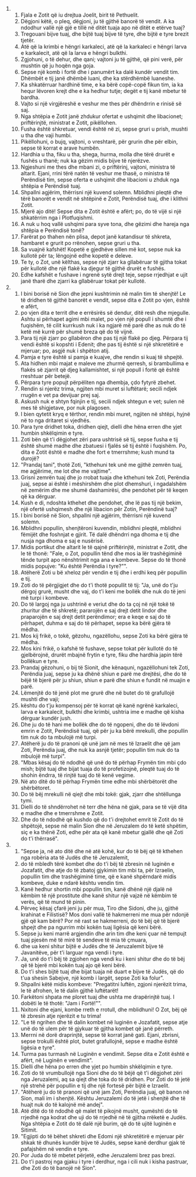 <ol>
  <li>
    <ol>
      <li>Fjala e Zotit që iu drejtua Joelit, birit të Pethuelit.</li>
      <li>Dëgjoni këtë, o pleq, dëgjoni, ju të gjithë banorë të vendit. A ka ndodhur vallë një gjë e tillë në ditët tuaja apo në ditët e etërve tuaj?</li>
      <li>Tregouani bijve tuaj, dhe bijtë tuaj bijve të tyre, dhe bijtë e tyre brezit tjetër.</li>
      <li>Atë që la krimbi e hëngri karkaleci, atë që la karkaleci e hëngri larva e karkalecit, atë që la larva e hëngri bulkthi.</li>
      <li>Zgjohuni, o të dehur, dhe qani; vajtoni ju të gjithë, që pini verë, për mushtin që ju hoqën nga goja.</li>
      <li>Sepse një komb i fortë dhe i panumërt ka dalë kundër vendit tim. Dhëmbët e tij janë dhëmbë luani, dhe ka stërdhëmbë luaneshe.</li>
      <li>Ka shkatërruar hardhinë time, e ka bërë copë-copë fikun tim, ia ka hequr lëvoren krejt dhe e ka hedhur tutje; degët e tij kanë mbetur të bardha.</li>
      <li>Vajto si një virgjëreshë e veshur me thes për dhëndrrin e rinisë së saj.</li>
      <li>Nga shtëpia e Zotit janë zhdukur ofertat e ushqimit dhe libacionet; priftërinjtë, ministrat e Zotit, pikëllohen.</li>
      <li>Fusha është shkretuar, vendi është në zi, sepse gruri u prish, mushti u tha dhe vaji humbi.</li>
      <li>Pikëllohuni, o bujq, vajtoni, o vreshtarë, për grurin dhe për elbin, sepse të korrat e arave humbën.</li>
      <li>Hardhia u tha, fiku u tha, shega, hurma, molla dhe tërë drurët e fushës u thanë; nuk ka gëzim midis bijve të njerëzve.</li>
      <li>Ngjeshuni me thes dhe mbani zi, o priftërinj, vajtoni, ministra të altarit. Ejani, rrini tërë natën të veshur me thasë, o ministra të Perëndisë tim, sepse oferta e ushqimit dhe libacioni u zhduk nga shtëpia e Perëndisë tuaj.</li>
      <li>Shpallni agjërim, thërrisni një kuvend solemn. Mblidhni pleqtë dhe tërë banorët e vendit në shtëpinë e Zotit, Perëndisë tuaj, dhe i klithni Zotit.</li>
      <li>Mjerë ajo ditë! Sepse dita e Zotit është e afërt; po, do të vijë si një shkatërrim nga i Plotfuqishmi.</li>
      <li>A nuk u hoq vallë ushqimi para syve tona, dhe gëzimi dhe hareja nga shtëpia e Perëndisë tonë?</li>
      <li>Farërat po thahen nën plisa, depot janë katandisur të shkreta, hambaret e grurit po rrënohen, sepse gruri u tha.</li>
      <li>Sa vuajnë kafshët! Kopetë e gjedhëve sillen më kot, sepse nuk ka kullotë për ta; lëngojnë edhe kopetë e deleve.</li>
      <li>Te ty, o Zot, unë këlthas, sepse një zjarr ka gllabëruar të gjitha tokat për kullotë dhe një flakë ka djegur të gjithë drurët e fushës.</li>
      <li>Edhe kafshët e fushave i ngrenë sytë drejt teje, sepse rrjedhjat e ujit janë tharë dhe zjarri ka gllabëruar tokat për kullotë.</li>
    </ol>
  </li>
  <li>
    <ol>
      <li>I bini borisë në Sion dhe jepni kushtrimin në malin tim të shenjtë! Le të dridhen të gjithë banorët e vendit, sepse dita e Zotit po vjen, është e afërt,</li>
      <li>po vjen dita e territ dhe e errësirës së dendur, ditë resh dhe mjegulle. Ashtu si përhapet agimi mbi malet, po vjen një popull i shumtë dhe i fuqishëm, të cilit kurrkush nuk i ka ngjarë më parë dhe  as nuk do të ketë më kurrë për shumë breza që  do të vijnë.</li>
      <li>Para tij një zjarr po gllabëron dhe pas tij një flakë po djeg. Përpara tij vendi është si kopshti i Edenit; dhe pas tij është si një shkretëtirë e mjeruar; po, asgjë nuk i shpëton atij.</li>
      <li>Pamja e tyre është si pamja e kuajve, dhe rendin si kuaj të shpejtë.</li>
      <li>Ata hidhen mbi majat e maleve me zhurmë qerresh, si brambullima e flakës së zjarrit që djeg kallamishtet, si një popull i fortë që është rreshtuar për betejë.</li>
      <li>Përpara tyre popujt përpëliten nga dhembja, çdo fytyrë zbehet.</li>
      <li>Rendin si njerëz trima, ngjiten mbi muret si luftëtarë; secili ndjek rrugën e vet pa devijuar prej saj.</li>
      <li>Askush nuk e shtyn fqinjin e tij, secili ndjek shtegun e vet; sulen në mes të shigjetave, por nuk plagosen.</li>
      <li>I bien qytetit kryq e tërthor, rendin mbi muret, ngjiten në shtëpi, hyjnë në to nga dritaret si vjedhës.</li>
      <li>Para tyre dridhet toka, dridhen qiejt, dielli dhe hëna erren dhe yjet humbin shkëlqimin e tyre.</li>
      <li>Zoti bën që t'i dëgjohet zëri para ushtrisë së tij, sepse fusha e tij është shumë madhe dhe zbatuesi i fjalës së tij është i fuqishëm. Po, dita e Zotit është e madhe dhe fort e tmerrshme; kush mund ta durojë?</li>
      <li>"Prandaj tani", thotë Zoti, "kthehuni tek unë me gjithë zemrën tuaj, me agjërime, me lot dhe me vajtime".</li>
      <li>Grisni zemrën tuaj dhe jo rrobat tuaja dhe kthehuni tek Zoti, Perëndia juaj, sepse ai është i mëshirshëm dhe plot dhemshuri, i ngadalshëm në zemërim dhe me shumë dashamirësi, dhe pendohet për të keqen që ka dërguar.</li>
      <li>Kush e di, ndoshta kthehet dhe pendohet, dhe lë pas tij një bekim, një ofertë ushqimesh dhe një libacion për Zotin, Perëndinë tuaj?</li>
      <li>I bini borisë në Sion, shpallni një agjërim, thërrisni një kuvend solemn.</li>
      <li>Mblidhni popullin, shenjtëroni kuvendin, mblidhni pleqtë, mblidhni fëmijët dhe foshnjat e gjirit. Të dalë dhëndrri nga dhoma e tij dhe nusja nga dhoma e saj e nusërisë.</li>
      <li>Midis portikut dhe altarit le të qajnë priftërinjtë, ministrat e Zotit, dhe le të thonë: "Fale, o Zot, popullin tënd dhe mos ia lër trashëgiminë tënde turpit apo nënshtrimit nga ana e kombeve. Sepse  do të thonë midis popujve: "Ku është Perëndia  i tyre?"".</li>
      <li>Atëherë Zoti u bë xheloz për vendin e tij dhe i erdhi keq për popullin e tij.</li>
      <li>Zoti do të përgjigjet dhe do t'i thotë popullit të tij: "Ja, unë do t'ju dërgoj grurë, musht dhe vaj, do t'i keni me bollëk dhe nuk do të jeni më turpi i kombeve.</li>
      <li>Do të largoj nga ju ushtrinë e veriut dhe do ta çoj në një tokë të zhuritur dhe të shkretë; pararojën e saj drejt detit lindor dhe praparojën e saj drejt detit perëndimor; era e keqe e saj do të përhapet,  duhma e saj do të përhapet, sepse ka  bërë gjëra të mëdha.</li>
      <li>Mos kij frikë, o tokë, gëzohu, ngazëllohu, sepse Zoti ka bërë gjëra të mëdha.</li>
      <li>Mos kini frikë, o kafshë të fushave, sepse tokat për kullotë do të gjelbërojnë, drurët mbajnë frytin e tyre, fiku dhe hardhia japin tërë bollëkun e tyre.</li>
      <li>Prandaj gëzohuni, o bij të Sionit, dhe kënaquni, ngazëllohuni tek Zoti, Perëndia juaj, sepse ju ka dhënë shiun e parë me drejtësi, dhe do të bëjë të bjerë për ju shiun, shiun e parë dhe shiun e fundit në muajin e parë.</li>
      <li>Lëmenjtë do të jenë plot me grurë dhe në butet do të grafullojë mushti dhe vaji;</li>
      <li>kështu do t'ju kompensoj për të korrat që kanë ngrënë karkaleci, larva e karkalecit, bulkthi dhe krimbi, ushtria ime e madhe që kisha dërguar kundër jush.</li>
      <li>Dhe ju do të hani me bollëk dhe do të ngopeni, dhe do të lëvdoni emrin e Zotit, Perëndisë tuaj, që për ju ka bërë mrekulli, dhe popullin tim nuk do ta mbulojë më turpi.</li>
      <li>Atëherë ju do të pranoni që unë jam në mes të Izraelit dhe që jam Zoti, Perëndia juaj, dhe nuk ka asnjë tjetër; popullin tim nuk do ta mbulojë më turpi".</li>
      <li>"Mbas kësaj do të ndodhë që unë do të përhap Frymën tim mbi çdo mish; bijtë tuaj dhe bijat tuaja do të profetizojnë, pleqtë tuaj do të shohin ëndrra, të rinjtë tuaj do të kenë vegime.</li>
      <li>Në ato ditë do të përhap Frymën time edhe mbi shërbëtorët dhe shërbëtoret.</li>
      <li>Do të bëj mrekulli në qiejt dhe mbi tokë: gjak, zjarr dhe shtëllunga tymi.</li>
      <li>Dielli do të shndërrohet në terr dhe hëna në gjak, para se të vijë dita e madhe dhe e tmerrshme e Zotit.</li>
      <li>Dhe do të ndodhë që kushdo që do t'i drejtohet emrit të Zotit do të shpëtojë, sepse në malin Sion dhe në Jeruzalem do të ketë shpëtim, siç e ka thënë Zoti, edhe për ata që kanë mbetur gjallë dhe që Zoti do t'i thërrasë".</li>
    </ol>
  </li>
  <li>
    <ol>
      <li>"Sepse ja, në ato ditë dhe në atë kohë, kur do të bëj që të kthehen nga robëria ata të Judës dhe të Jeruzalemit,</li>
      <li>do të mbledh tërë kombet dhe do t'i bëj të zbresin në luginën e Jozafatit, dhe atje do të zbatoj gjykimin tim mbi ta, për Izraelin, popullin tim dhe trashëgiminë time, që e kanë shpërndarë midis kombeve, duke e ndarë kështu vendin tim.</li>
      <li>Kanë hedhur shortin mbi popullin tim, kanë dhënë një djalë në këmbim të një prostitute dhe kanë shitur një vajzë në këmbim të verës, që të mund të pinin.</li>
      <li>Përveç kësaj çfarë jeni ju për mua, Tiro dhe Sidoni, dhe ju, gjithë krahinat e Filistisë? Mos doni vallë të hakmerreni me mua për ndonjë gjë që kam bërë? Por në rast se hakmerreni, do të bëj që të  bjerë shpejt dhe pa ngurrim mbi kokën tuaj  ligësia që keni bërë.</li>
      <li>Sepse ju keni marrë argjendin dhe arin tim dhe keni çuar në tempujt tuaj pjesën më të mirë të sendeve të mia të çmuara,</li>
      <li>dhe ua keni shitur bijtë e Judës dhe të Jeruzalemit bijve të Javanitëve, për t'i larguar nga vendi i tyre.</li>
      <li>Ja, unë do t'i bëj të zgjohen nga vendi ku i keni shitur dhe do të bëj që të bjerë mbi kokën tuaj ajo që keni bërë.</li>
      <li>Do t'i shes bijtë tuaj dhe bijat tuaja në duart e bijve të Judës, që do t'ua shesin Sabejve, një komb i largët, sepse Zoti ka folur".</li>
      <li>Shpallni këtë midis kombeve: "Pregatitni luftën, zgjoni njerëzit trima, le të afrohen, le të dalin gjithë luftëtarët!</li>
      <li>Farkëtoni shpata me ploret tuaj dhe ushta me drapërinjtë tuaj. I dobëti le të thotë: "Jam i Fortë!"".</li>
      <li>Nxitoni dhe ejani, kombe rreth e rrotull, dhe mblidhuni! O Zot, bëj që të zbresin atje njerëzit e tu trima!</li>
      <li>"Le të ngrihen dhe të dalin kombet në luginën e Jozafatit, sepse atje unë do të ulem për të gjykuar të gjitha kombet që janë përreth.</li>
      <li>Merrni në dorë draprinjtë, sepse të korrat janë gati. Ejani, zbrisni, sepse trokulli është plot, butet grafullojnë, sepse e madhe është ligësia e tyre".</li>
      <li>Turma pas turmash në Luginën e vendimit. Sepse dita e Zotit është e afërt, në Luginën e vendimit".</li>
      <li>Dielli dhe hëna po erren dhe yjet po humbin shkëlqimin e tyre.</li>
      <li>Zoti do të vrumbullojë nga Sioni dhe do të bëjë që t'i dëgjohet zëri nga Jeruzalemi, aq sa qiejt dhe toka do të dridhen. Por Zoti do të jetë një strehë për popullin e tij dhe një fortesë për bijtë e Izraelit.</li>
      <li>"Atëherë ju do të pranoni që unë jam Zoti, Perëndia juaj, që banon në Sion, mali im i shenjtë. Kështu Jeruzalemi do të jetë i shenjtë dhe të huajt nuk do të kalojnë më andej".</li>
      <li>Atë ditë do të ndodhë që malet të pikojnë musht, qumështi do të rrjedhë nga kodrat dhe uji do të rrjedhë në të gjitha rrëketë e Judës. Nga shtëpia e Zotit do të dalë një burim, që do të ujitë luginën e Sitimit.</li>
      <li>"Egjipti do të bëhet shkreti dhe Edomi një shkretëtirë e mjeruar për shkak të dhunës kundër bijve të Judës, sepse kanë derdhur gjak të pafajshëm në vendin e tyre.</li>
      <li>Por Juda do të mbetet përjetë, edhe Jeruzalemi brez pas brezi.</li>
      <li>Do t'i pastroj nga gjaku i tyre i derdhur, nga i cili nuk i kisha pastruar, dhe Zoti do të banojë në Sion".</li>
    </ol>
  </li>
</ol>